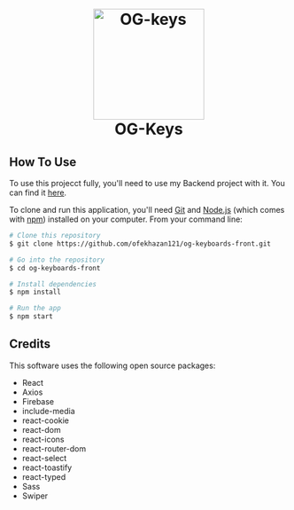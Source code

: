 
<h1 align="center">
  <br>
  <a href="https://github.com/ofekhazan121"><img src="https://firebasestorage.googleapis.com/v0/b/ogkeys-5f388.appspot.com/o/icon%2FCapture.PNG?alt=media&token=c1c3926a-f1a0-423c-84f5-c4beabe3f506" alt="OG-keys" width="200"></a>
  <br>
  OG-Keys
  <br>
</h1>

## How To Use
To use this projecct fully, you'll need to use my Backend project with it. You can find it [here](https://github.com/ofekhazan121/og-keyboards-back).


To clone and run this application, you'll need [Git](https://git-scm.com) and [Node.js](https://nodejs.org/en/download/) (which comes with [npm](http://npmjs.com)) installed on your computer. From your command line:

```bash
# Clone this repository
$ git clone https://github.com/ofekhazan121/og-keyboards-front.git

# Go into the repository
$ cd og-keyboards-front

# Install dependencies
$ npm install

# Run the app
$ npm start
```

## Credits

This software uses the following open source packages:

- React
- Axios
- Firebase
- include-media
- react-cookie
- react-dom
- react-icons
- react-router-dom
- react-select
- react-toastify
- react-typed
- Sass
- Swiper


